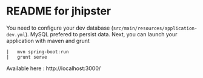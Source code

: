 README for jhipster
==========================

You need to configure your dev database (`src/main/resources/application-dev.yml`). MySQL prefered to persist data.
Next, you can launch your application with maven and grunt

    |   mvn spring-boot:run
    |   grunt serve

Available here : http://localhost:3000/
